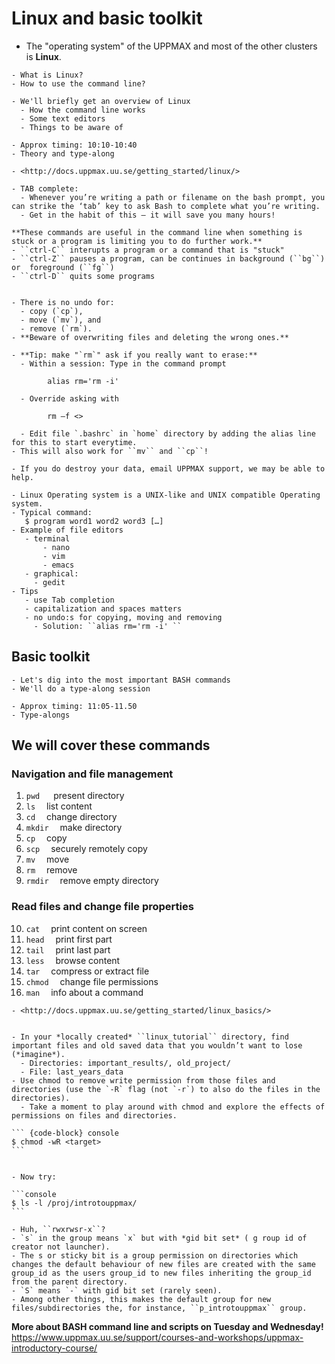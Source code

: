 # Linux and basic toolkit

- The "operating system" of the UPPMAX and most of the other clusters is **Linux**.

```{questions}
- What is Linux?
- How to use the command line?
```

```{objectives}
- We'll briefly get an overview of Linux
  - How the command line works
  - Some text editors
  - Things to be aware of
```

```{instructor-note}
- Approx timing: 10:10-10:40
- Theory and type-along
```

```{admonition} See the documentation
- <http://docs.uppmax.uu.se/getting_started/linux/>
```

```{tip}
- TAB complete:
  - Whenever you’re writing a path or filename on the bash prompt, you can strike the ‘tab’ key to ask Bash to complete what you’re writing.
  - Get in the habit of this — it will save you many hours!

**These commands are useful in the command line when something is stuck or a program is limiting you to do further work.**
- ``ctrl-C`` interupts a program or a command that is "stuck"
- ``ctrl-Z`` pauses a program, can be continues in background (``bg``) or  foreground (``fg``)
- ``ctrl-D`` quits some programs
```


```{Warning}

- There is no undo for:
  - copy (`cp`),
  - move (`mv`), and
  - remove (`rm`).
- **Beware of overwriting files and deleting the wrong ones.**
```

```{Note}
- **Tip: make "`rm`" ask if you really want to erase:**
  - Within a session: Type in the command prompt

        alias rm='rm -i'

  - Override asking with 

        rm –f <>

  - Edit file `.bashrc` in `home` directory by adding the alias line for this to start everytime.
- This will also work for ``mv`` and ``cp``!
```


```{Note}
- If you do destroy your data, email UPPMAX support, we may be able to help.
```

 ```{keypoints}
- Linux Operating system is a UNIX-like and UNIX compatible Operating system.
- Typical command:
    $ program word1 word2 word3 […]
- Example of file editors
    - terminal
        - nano
        - vim
        - emacs
    - graphical:
      - gedit
- Tips
    - use Tab completion
    - capitalization and spaces matters
    - no undo:s for copying, moving and removing
      - Solution: ``alias rm='rm -i' ``
```



## Basic toolkit

```{objectives}
- Let's dig into the most important BASH commands
- We'll do a type-along session
```

```{instructor-note}
- Approx timing: 11:05-11.50
- Type-alongs
```

## We will cover these commands
### Navigation and file management

1. `pwd`  &emsp; present directory
1. `ls`  &emsp;list content
1. `cd`  &emsp;change directory
1. `mkdir`  &emsp;make directory
1. `cp`  &emsp;copy
1. `scp`  &emsp;securely remotely copy
1. `mv`  &emsp;move
1. `rm`  &emsp;remove
1. `rmdir`  &emsp;remove empty directory

### Read files and change file properties

10. `cat`  &emsp;print content on screen
11. `head`  &emsp;print first part
12. `tail`  &emsp;print last part
13. `less`  &emsp;browse content
14. `tar`  &emsp;compress or extract file
15. `chmod`  &emsp;change file permissions
16. `man`  &emsp;info about a command


```{admonition} See the documentation
- <http://docs.uppmax.uu.se/getting_started/linux_basics/>
```
 
```{challenge} chmod — Hands-on

- In your *locally created* ``linux_tutorial`` directory, find important files and old saved data that you wouldn’t want to lose (*imagine*).
  - Directories: important_results/, old_project/
  - File: last_years_data
- Use chmod to remove write permission from those files and directories (use the `-R` flag (not `-r`) to also do the files in the directories).
  - Take a moment to play around with chmod and explore the effects of permissions on files and directories.
```

``````{solution}
``` {code-block} console
$ chmod -wR <target>
```
``````

``````{solution} For the interested

- Now try:

```console
$ ls -l /proj/introtouppmax/
```

- Huh, ``rwxrwsr-x``?
- `s` in the group means `x` but with *gid bit set* ( g roup id of creator not launcher).
- The s or sticky bit is a group permission on directories which changes the default behaviour of new files are created with the same group_id as the users group_id to new files inheriting the group_id from the parent directory.
- `S` means `-` with gid bit set (rarely seen).
- Among other things, this makes the default group for new files/subdirectories the, for instance, ``p_introtouppmax`` group.
``````

 
**More about BASH command line and scripts on Tuesday and Wednesday!**
https://www.uppmax.uu.se/support/courses-and-workshops/uppmax-introductory-course/
